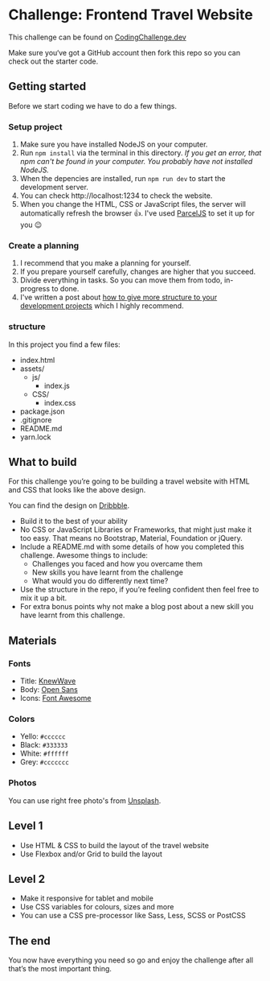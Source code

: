 # Challenge: Frontend Travel Website

This challenge can be found on [CodingChallenge.dev](https://codingchallenge.dev/challenge/travel-website/)

Make sure you‘ve got a GitHub account then fork this repo so you can check out the starter code.

## Getting started

Before we start coding we have to do a few things.

### Setup project

1. Make sure you have installed NodeJS on your computer.
2. Run `npm install` via the terminal in this directory. _If you get an error, that npm can't be found in your computer. You probably have not installed NodeJS._
3. When the depencies are installed, run `npm run dev` to start the development server.
4. You can check http://localhost:1234 to check the website.
5. When you change the HTML, CSS or JavaScript files, the server will automatically refresh the browser 👍. I've used [ParcelJS](https://parceljs.org/getting_started.html) to set it up for you 😉

### Create a planning

1. I recommend that you make a planning for yourself.
2. If you prepare yourself carefully, changes are higher that you succeed.
3. Divide everything in tasks. So you can move them from todo, in-progress to done.
4. I've written a post about [how to give more structure to your development projects](https://byrayray.dev/5-steps-give-structure-to-your-development-projects/) which I highly recommend.

### structure

In this project you find a few files:

-   index.html
-   assets/
    -   js/
        -   index.js
    -   CSS/
        -   index.css
-   package.json
-   .gitignore
-   README.md
-   yarn.lock

## What to build

For this challenge you’re going to be building a travel website with HTML and CSS that looks like the above design.

You can find the design on [Dribbble](https://dribbble.com/shots/4156052-Trave-world-Landing-page/attachments/950182).

-   Build it to the best of your ability
-   No CSS or JavaScript Libraries or Frameworks, that might just make it too easy. That means no Bootstrap, Material, Foundation or jQuery.
-   Include a README.md with some details of how you completed this challenge. Awesome things to include:
    -   Challenges you faced and how you overcame them
    -   New skills you have learnt from the challenge
    -   What would you do differently next time?
-   Use the structure in the repo, if you’re feeling confident then feel free to mix it up a bit.
-   For extra bonus points why not make a blog post about a new skill you have learnt from this challenge.

## Materials

### Fonts

-   Title: [KnewWave](https://fonts.google.com/specimen/Knewave?category=Display&preview.text=Travel+World&preview.text_type=custom)
-   Body: [Open Sans](https://fonts.google.com/specimen/Open+Sans?category=Sans+Serif&preview.text=Featured+places&preview.text_type=custom)
-   Icons: [Font Awesome](https://fontawesome.com/6?next=%2F)

### Colors

-   Yello: `#cccccc`
-   Black: `#333333`
-   White: `#ffffff`
-   Grey: `#ccccccc`

### Photos

You can use right free photo's from [Unsplash](https://unsplash.com).

## Level 1

-   Use HTML & CSS to build the layout of the travel website
-   Use Flexbox and/or Grid to build the layout

## Level 2

-   Make it responsive for tablet and mobile
-   Use CSS variables for colours, sizes and more
-   You can use a CSS pre-processor like Sass, Less, SCSS or PostCSS

## The end

You now have everything you need so go and enjoy the challenge after all that’s the most important thing.
